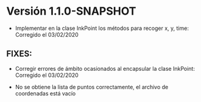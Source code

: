 # Versión 1.1.0-SNAPSHOT

- Implementar en la clase InkPoint los métodos para recoger x, y, time:
  Corregido el 03/02/2020

## FIXES:

- Corregir errores de ámbito ocasionados al encapsular la clase InkPoint:
  Corregido el 03/02/2020
  
- No se obtiene la lista de puntos correctamente, el archivo de coordenadas está vacío
